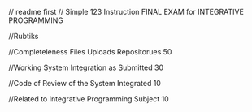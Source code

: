 // readme first
// Simple 123 Instruction FINAL EXAM for INTEGRATIVE PROGRAMMING
<p> //Rubtiks</p>
<p> //Completeleness Files Uploads Repositorues   50 </p>
<p> //Working System Integration as Submitted     30 </p>
<p> //Code of Review of the System Integrated     10 </p>
<p> //Related to Integrative Programming Subject  10 </p>    

